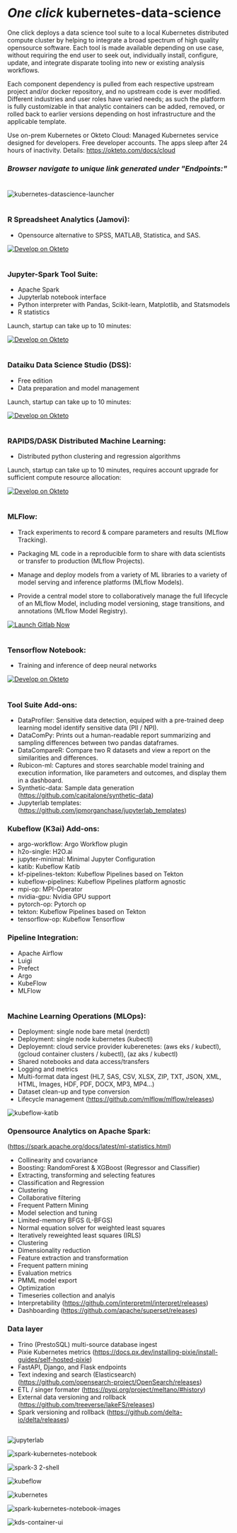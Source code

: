 # *One click* kubernetes-data-science
One click deploys a data science tool suite to a local Kubernetes distributed compute cluster by helping to integrate a broad spectrum of high quality opensource software.  Each tool is made available depending on use case, without requiring the end user to seek out, individually install, configure, update, and integrate disparate tooling into new or existing analysis workflows. 

Each component dependency is pulled from each respective upstream project and/or docker repository, and no upstream code is ever modified. Different industries and user roles have varied needs; as such the platform is fully customizable in that analytic containers can be added, removed, or rolled back to earlier versions depending on host infrastructure and the applicable template.

Use on-prem Kubernetes or Okteto Cloud: Managed Kubernetes service designed for developers. Free developer accounts. The apps sleep after 24 hours of inactivity.
Details: https://okteto.com/docs/cloud

### *Browser navigate to unique link generated under "Endpoints:"*

#
![kubernetes-datascience-launcher](https://user-images.githubusercontent.com/4974054/138598007-ecfa1e11-0418-45a2-b3ad-4027995eb406.jpg)
#
### R Spreadsheet Analytics (Jamovi):

  - Opensource alternative to SPSS, MATLAB, Statistica, and SAS.

[![Develop on Okteto](https://okteto.com/develop-okteto.svg)](https://cloud.okteto.com/deploy?repository=https://github.com/alexander-manley/kubernetes-jamovi-launcher)

#

### Jupyter-Spark Tool Suite:
  - Apache Spark
  - Jupyterlab notebook interface
  - Python interpreter with Pandas, Scikit-learn, Matplotlib, and Statsmodels
  - R statistics

Launch, startup can take up to 10 minutes:

[![Develop on Okteto](https://okteto.com/develop-okteto.svg)](https://cloud.okteto.com/deploy?repository=https://github.com/alexander-manley/kubernetes-datascience-launcher)

#

### Dataiku Data Science Studio (DSS):
  - Free edition
  - Data preparation and model management

Launch, startup can take up to 10 minutes:

[![Develop on Okteto](https://okteto.com/develop-okteto.svg)](https://cloud.okteto.com/deploy?repository=https://github.com/alexander-manley/kubernetes-data-science-dataiku-dss-launcher)

#

### RAPIDS/DASK Distributed Machine Learning:

  - Distributed python clustering and regression algorithms

Launch, startup can take up to 10 minutes, requires account upgrade for sufficient compute resource allocation:

[![Develop on Okteto](https://okteto.com/develop-okteto.svg)](https://cloud.okteto.com/deploy?repository=https://github.com/alexander-manley/kubernetes-data-science-dask-rapids-launcher)

#

### MLFlow:

- Track experiments to record & compare parameters and results (MLflow Tracking).

- Packaging ML code in a reproducible form to share with data scientists or transfer to production (MLflow Projects).

- Manage and deploy models from a variety of ML libraries to a variety of model serving and inference platforms (MLflow Models).

- Provide a central model store to collaboratively manage the full lifecycle of an MLflow Model, including model versioning, stage transitions, and annotations (MLflow Model Registry).

[![Launch Gitlab Now](https://okteto.com/develop-okteto.svg)](https://cloud.okteto.com/deploy?repository=https://github.com/alexander-manley/kubernetes-mlflow-launcher)

#

### Tensorflow Notebook:

  - Training and inference of deep neural networks

[![Develop on Okteto](https://okteto.com/develop-okteto.svg)](https://cloud.okteto.com/deploy?repository=https://github.com/alexander-manley/kubernetes-tensorflow-launcher)

#

### Tool Suite Add-ons:
  - DataProfiler: Sensitive data detection, equiped with a pre-trained deep learning model identify sensitive data (PII / NPI).
  - DataComPy: Prints out a human-readable report summarizing and sampling differences between two pandas dataframes.
  - DataCompareR: Compare two R datasets and view a report on the similarities and differences.
  - Rubicon-ml: Captures and stores searchable model training and execution information, like parameters and outcomes, and display them in a dashboard. 
  - Synthetic-data: Sample data generation (https://github.com/capitalone/synthetic-data)
  - Jupyterlab templates: (https://github.com/jpmorganchase/jupyterlab_templates)

### Kubeflow (K3ai) Add-ons:
- argo-workflow:                  Argo Workflow plugin
- h2o-single:                     H2O.ai
- jupyter-minimal:                Minimal Jupyter Configuration
- katib:                          Kubeflow Katib
- kf-pipelines-tekton:            Kubeflow Pipelines based on Tekton
- kubeflow-pipelines:             Kubeflow Pipelines platform agnostic
- mpi-op:                         MPI-Operator
- nvidia-gpu:                     Nvidia GPU support
- pytorch-op:                     Pytorch op
- tekton:                         Kubeflow Pipelines based on Tekton
- tensorflow-op:                  Kubeflow Tensorflow

### Pipeline Integration:

- Apache Airflow
- Luigi
- Prefect
- Argo
- KubeFlow
- MLFlow

#

### Machine Learning Operations (MLOps):
- Deployment: single node bare metal (nerdctl)
- Deployment: single node kubernetes (kubectl)
- Deployemnt: cloud service provider kuberenetes: (aws eks / kubectl), (gcloud container clusters / kubectl), (az aks / kubectl)
- Shared notebooks and data access/transfers
- Logging and metrics
- Multi-format data ingest (HL7, SAS, CSV, XLSX, ZIP, TXT, JSON, XML, HTML, Images, HDF, PDF, DOCX, MP3, MP4...)
- Dataset clean-up and type conversion
- Lifecycle management (https://github.com/mlflow/mlflow/releases)

![kubeflow-katib](https://user-images.githubusercontent.com/4974054/139364088-afbfed2f-35a9-40a7-a41c-ee0ccc289b88.jpg)

### Opensource Analytics on Apache Spark:
(https://spark.apache.org/docs/latest/ml-statistics.html)
- Collinearity and covariance
- Boosting: RandomForest & XGBoost (Regressor and Classifier)
- Extracting, transforming and selecting features
- Classification and Regression
- Clustering
- Collaborative filtering
- Frequent Pattern Mining
- Model selection and tuning
- Limited-memory BFGS (L-BFGS)
- Normal equation solver for weighted least squares
- Iteratively reweighted least squares (IRLS)
- Clustering
- Dimensionality reduction
- Feature extraction and transformation
- Frequent pattern mining
- Evaluation metrics
- PMML model export
- Optimization
- Timeseries collection and analyis
- Interpretability (https://github.com/interpretml/interpret/releases)
- Dashboarding (https://github.com/apache/superset/releases)

### Data layer
- Trino (PrestoSQL) multi-source database ingest
- Pixie Kubernetes metrics (https://docs.px.dev/installing-pixie/install-guides/self-hosted-pixie)
- FastAPI, Django, and Flask endpoints
- Text indexing and search (Elasticsearch) (https://github.com/opensearch-project/OpenSearch/releases)
- ETL / singer formater (https://pypi.org/project/meltano/#history)
- External data versioning and rollback (https://github.com/treeverse/lakeFS/releases)
- Spark versioning and rollback (https://github.com/delta-io/delta/releases)

##

![jupyterlab](https://user-images.githubusercontent.com/4974054/137600119-bdf4c50b-d649-40cd-89c9-76f2ea596d42.jpg)

![spark-kubernetes-notebook](https://user-images.githubusercontent.com/4974054/137775097-7d7eb98b-114c-4f8d-8c9a-3d849feb4ef0.jpg)

![spark-3 2-shell](https://user-images.githubusercontent.com/4974054/137662534-52214316-d289-43ad-968f-f14aa342d52d.jpg)

![kubeflow](https://user-images.githubusercontent.com/4974054/138380876-38345266-c31b-4c32-8eb0-3f22d84f03e8.jpg)

![kubernetes](https://user-images.githubusercontent.com/4974054/137600230-bb56dd0c-060f-4b01-b086-ed034d86c851.jpg)

![spark-kubernetes-notebook-images](https://user-images.githubusercontent.com/4974054/137789727-582313c0-df04-4776-aa6f-340363e7631a.jpg)

![kds-container-ui](https://user-images.githubusercontent.com/4974054/137663428-1fc82a4f-2d00-460a-9bd1-22a7ae3afb3c.jpg)
